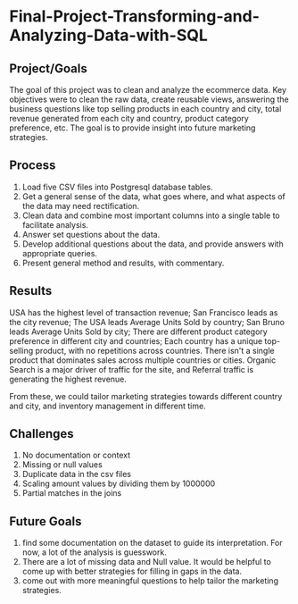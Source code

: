 # Final-Project-Transforming-and-Analyzing-Data-with-SQL

## Project/Goals
The goal of this project was to clean and analyze the ecommerce data. Key objectives were to clean the raw data, create reusable views, answering the business questions like top selling products in each country and city, total revenue generated from each city and country, product category preference, etc. The goal is to provide insight into future marketing strategies.
## Process
1. Load five CSV files into Postgresql database tables. 
2. Get a general sense of the data, what goes where, and what aspects of the data may need rectification.
3. Clean data and combine most important columns into a single table to facilitate analysis. 
4. Answer set questions about the data. 
5. Develop additional questions about the data, and provide answers with appropriate queries.
6. Present general method and results, with commentary.

## Results
USA has the highest level of transaction revenue;
San Francisco leads as the city revenue;
The USA leads Average Units Sold by country;
San Bruno leads Average Units Sold by city;
There are different product category preference in different city and countries;
Each country has a unique top-selling product, with no repetitions across countries.
There isn't a single product that dominates sales across multiple countries or cities.
Organic Search is a major driver of traffic for the site, and Referral traffic is generating the highest revenue.

From these, we could tailor marketing strategies towards different country and city, and inventory management in different time.


## Challenges 
1. No documentation or context
2. Missing or null values
3. Duplicate data in the csv files
4. Scaling amount values by dividing them by 1000000
5. Partial matches in the joins


## Future Goals
1. find some documentation on the dataset to guide its interpretation. For now, a lot of the analysis is guesswork.
2. There are a lot of missing data and Null value. It would be helpful to come up with better strategies for filling in gaps in the data. 
3. come out with more meaningful questions to help tailor the marketing strategies.
